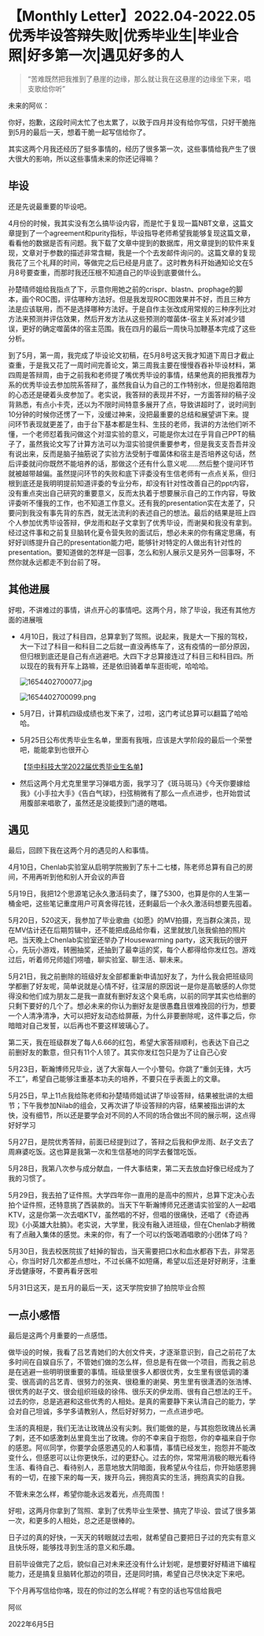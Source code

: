 # 【Monthly Letter】2022.04-2022.05 优秀毕设答辩失败|优秀毕业生|毕业合照|好多第一次|遇见好多的人

> “苦难既然把我推到了悬崖的边缘，那么就让我在这悬崖的边缘坐下来，唱支歌给你听”

未来的阿巛：

你好，抱歉，这段时间太忙了也太累了，以致于四月并没有给你写信，只好干脆拖到5月的最后一天，想着干脆一起写信给你了。

其实这两个月我还经历了挺多事情的，经历了很多第一次，这些事情给我产生了很大很大的影响，所以这些事情未来的你还记得嘛？

## 毕设

还是先说最重要的毕设吧。

4月份的时候，我其实没有怎么搞毕设内容，而是忙于复现一篇NBT文章，这篇文章提到了一个agreement和purity指标，毕设指导老师希望我能够复现这篇文章，看看他的数据是否有问题。我下载了文章中提到的数据库，用文章提到的软件来复现，文章对于参数的描述非常含糊，我是一个个去发邮件询问的。这篇文章的复现我花了三个礼拜的时间，等做完之后已经是月底了。这时教务科开始通知论文在5月8号要查重，而那时我还压根不知道自己的毕设到底要做什么。

孙楚晴师姐给我指点了下，示意你用她之前的crispr、blastn、prophage的脚本，画个ROC图，评估哪种方法好。但是我发现ROC图效果并不好，而且三种方法是应该联用，而不是选择哪种方法好。于是自作主张改成用常规的三种序列比对方法来预测并评估效果，然后开发方法从这些预测的噬菌体-宿主关系对减少错误，更好的确定噬菌体的宿主范围。我在四月的最后一周快马加鞭基本完成了这些分析。

到了5月，第一周，我完成了毕设论文初稿，在5月8号这天我才知道下周日才截止查重，于是我又花了一周时间完善论文，第三周我主要在慢慢吞吞补毕设材料，第四周是答辩周，由于之前我和老师提了嘴优秀毕设的事情，结果他真的把我推荐为系的优秀毕设去参加院系答辩了，虽然我自认为自己的工作特别水，但是抱着陪跑的心态还是硬着头皮参加了。老实说，我答辩的表现并不好，一方面答辩的稿子没背熟悉，有点小卡壳，还以为不限时间特意多展开了点，导致讲超时了，说时间到10分钟的时候你还愣了一下，没缓过神来，没把最重要的总结和展望讲下来。提问环节表现就更差了，由于台下基本都是生科、生技的老师，我讲的方法他们听不懂，一个老师怼着我问做这个对湿实验的意义，可能是你太过在乎背自己PPT的稿子了，虽然我论文写了计算方法可以为湿实验提供重要参考，但是我支支吾吾并没有说出来，反而是脑子抽筋说了实验方法受制于噬菌体和宿主是否培养这句话，然后评委就问你既然不能培养的话，那做这个还有什么意义呢……然后整个提问环节就被越带越偏。虽然提问环节的失败和底下评委没有生信老师有一点点关系，但归根到底还是我明明提前知道评委的专业分布，却没有针对性改善自己的ppt内容，没有重点突出自己研究的重要意义，反而太执着于想要展示自己的工作内容，导致评委听不懂我的工作，也不知道工作意义。还有我的presentation实在太差了，只要问到我没有事先背的东西，就无法流利的表述自己的想法。最后的结果是班上四个人参加优秀毕设答辩，伊龙雨和赵子文拿到了优秀毕设，而谢昊和我没有拿到。经过这件事和之前复旦脑转化夏令营失败的面试后，想必未来的你有痛定思痛，有好好训练提升自己的presentation能力吧，能够针对特定的人做出有针对性的presentation。要知道做的怎样是一回事，怎么和别人展示又是另外一回事呀，不然你就永远都走不到台前了呀。

## 其他进展

好啦，不讲难过的事情，讲点开心的事情吧。这两个月，除了毕设，我还有其他方面的进展哦

* 4月10日，我过了科目四，总算拿到了驾照。说起来，我是大一下报的驾校，大一下过了科目一和科目二之后就一直没再练车了，这有疫情的一部分原因，但归根到底还是自己有点逃避吧。大四下才总算接连过了科目三和科目四。所以现在的我有开车上路嘛，还是依旧骑着单车逛街呢，哈哈哈。

  ![1654402700077.jpg](assets/202205/1654402700077-20220605145302-pvawsm3.jpg)

  ![1654402700099.png](assets/202205/1654402700099-20220605145315-5j3j7qc.png)
* 5月7日，计算机四级成绩也发下来了，过啦，这门考试总算可以翻篇了哈哈哈。
* 5月25日公布优秀毕业生名单，里面有我哦，应该是大学阶段的最后一个荣誉吧，能能拿到也很开心

  【[华中科技大学2022届优秀毕业生名单](http://bks.hust.edu.cn/info/1052/2033.htm)】
* 然后这两个月尤克里里学习弹唱方面，我学习了《斑马斑马》《今天你要嫁给我》《小手拉大手》《告白气球》，扫弦稍微有了那么一点点进步，也开始尝试用腹部来唱歌了，虽然还是没能摸到门道的瞎唱。

## 遇见

最后，回顾下我在这两个月的遇见的人和事情。

4月10日，Chenlab实验室从启明学院搬到了东十二七楼，陈老师总算有自己的房间，不用再听到他和别人开会议的声音

5月19日，我把12个思源笔记永久激活码卖了，赚了5300，也算是你的人生第一桶金吧，这些笔记重度用户可真舍得花钱，还剩最后一个永久激活码想要先囤着。

5月20日，520这天，我参加了毕业歌曲《如愿》的MV拍摄，充当群众演员，现在MV估计还在后期剪辑中，还不能把成品给你看，这里就放几张我偷拍的照片吧。当天晚上Chenlab实验室还举办了Housewarming party，这天我玩的很开心，先玩小游戏，转圈抽奖，还抽到了最幸运的奖，每个人都得给你发红包。游戏过后，听着师兄师姐们唠嗑，聊实验室、聊生活、聊未来。

5月21日，我之前删除的班级好友全部都重新申请加好友了，为什么我会把班级同学都删了好友呢，简单说就是心情不好，往深层的原因说一是你是高敏感的人你觉得没和他们成为朋友二是我一直就有删好友这个臭毛病，以前的同学其实也给删的只剩下要好的几个了。想必未来的你认为删好友是很愚蠢且很难挽回的行为，想要一个人清净清净，大可以把好友动态给屏蔽，为什么非要删除呢，这件事之后，你暗暗对自己发誓，以后再也不要这样玻璃心了。

第二天，我在班级群发了每人6.66的红包，希望大家答辩顺利，也表达下自己之前删好友的歉意，但只有11个人领了。其实你发红包只是为了让自己心安

5月23日，靳瀚博师兄毕业，送了大家每人一个小警句。你跳了“重剑无锋，大巧不工”，希望自己能够注重基本功夫的培养，不要只在乎表面上的文章。

5月25日，早上11点我给陈老师和孙楚晴师姐试讲了毕设答辩，结果被批讲的太细节；下午我参加Nilab的组会，又再次讲了毕设答辩的内容，结果被指出讲的太快，没有细节，所以还是要学会对不同的人不同的场合做出不同的展示啊，这点得好好学习

5月27日，是院优秀答辩，前面已经提到过了，答辩之后我和伊龙雨、赵子文去了周麻婆吃饭。这也算是我第一次和生信基地的同学去餐馆吃饭。

5月28日，我第八次参与成分献血，一件大事结束，第二天去放血好像已经成为了我的习惯了。

5月29日，我去拍了证件照。大学四年你一直用的是高中的照片，总算下定决心去拍个证件照，还特意挑了西装款的。当天下午靳瀚博师兄还邀请实验室的人一起唱KTV，这是你第一次去唱KTV，虽然唱的不好，但唱的很痛快，还唱了《奇迹再现》《小英雄大肚腩》。老实说，大学里，我没有融入进班级，但在Chenlab才稍微有了点融入集体的感觉。未来的你，有了一个可以约饭喝酒唱歌的小团体了吗？

5月30日，我去校医院拔了蛀掉的智齿，当天需要把口水和血水都吞下去，非常恶心，你当时好几次都差点想吐，不过长痛不如短痛，希望以后还是好好刷牙，注重牙齿健康呀，不要再看牙医啦

5月31日这天，是五月的最后一天，这天学院安排了拍院毕业合照

## 一点小感悟

最后是这两个月重要的一点感悟。 

做毕设的时候，我看了吕艺青她们的大创文件夹，才逐渐意识到，自己之前花了太多时间在自娱自乐了，不管她们做的怎么样，但总是有在做一个项目，而我之前总是在逃避一些明明很重要的事情。班级里很多人都很优秀，女生里有很低调的潘雯、很高调的吕艺青、很努力的张爽、很稳重的谢昊、男生里有很潇洒的张浩博、很优秀的赵子文、很会组织班级的徐伟、很乐天的伊龙雨、很有自己想法的王千。过去的你，总是逃避和这些优秀的人相处。是真的需要静下来认清自己的能力，学会对自己坦诚，多学多请教别人，然后好好努力，一点点进步吧。

生活的真相是，我们无法让玫瑰丛没有尖刺。我们能做的是，与其抱怨玫瑰丛长满了刺，还不如感激刺丛里竟生出了玫瑰。你的不幸来自于抱怨，你的幸福来自于你的感恩。阿巛同学，你要学会感恩遇见的人和事情，事情已经发生，抱怨并不能改变什么，但感恩可以让你更快乐，过的更舒心。过去的你，常常用消极的眼光看待生活、看待自己、看待别人，恶意地放大阴暗面，我希望从今往后，你开始感恩拥有的一切，在接下来的每一天，拨开乌云，拥抱真实的生活，拥抱真实的自我。

不管未来怎么样，希望你能永远发着光，点亮周围！

好啦，这两月你拿到了驾照、拿到了优秀毕业生荣誉、搞完了毕设、尝试了很多第一次，和更多的人相处，总之还是很棒的。

日子过的真的好快，一天天的转眼就过去啦，就希望自己要把日子过的充实有意义且快乐呀，能够找寻到生活的意义和乐趣。

目前毕设做完了之后，貌似自己对未来还没有什么计划呢，是想要好好精进下编程能力，还是搞复旦脑转化那边的项目，还是同时搞，希望自己尽快决定下来吧。

下个月再写信给你咯，现在的你过的怎么样呢？有空的话也写信给我吧

阿巛

2022年6月5日

‍
